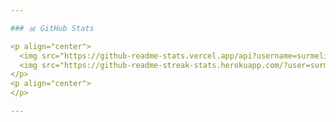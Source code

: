 ```yaml
---

### 📊 GitHub Stats

<p align="center">
  <img src="https://github-readme-stats.vercel.app/api?username=surmelienes1&count_private=true&show_icons=true&theme=dark" alt="surmelienes1" width="42.5%" >
  <img src="https://github-readme-streak-stats.herokuapp.com/?user=surmelienes1&count_private=true&show_icons=true&theme=dark" alt="surmelienes1" width="45%" />
</p>
<p align="center">
</p>

---
```


<!--
**surmelienes1/surmelienes1** is a ✨ _special_ ✨ repository because its `README.md` (this file) appears on your GitHub profile.

Here are some ideas to get you started:

- 🔭 I’m currently working on ...
- 🌱 I’m currently learning ...
- 👯 I’m looking to collaborate on ...
- 🤔 I’m looking for help with ...
- 💬 Ask me about ...
- 📫 How to reach me: ...
- 😄 Pronouns: ...
- ⚡ Fun fact: ...
-->
